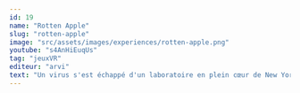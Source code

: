 ```yaml
---
id: 19
name: "Rotten Apple"
slug: "rotten-apple"
image: "src/assets/images/experiences/rotten-apple.png"
youtube: "s4AnHiEuqUs"
tag: "jeuxVR"
editeur: "arvi"
text: "Un virus s'est échappé d'un laboratoire en plein cœur de New York. Il a rapidement transformé toute la ville en une zone de quarantaine mortelle, entourée d'un grand mur pour protéger le reste du monde. New York est en ruines, envahie par ceux qui n'ont pas eu la chance de fuir à temps et ont été infectés. Après des années de tentatives pour contenir le virus, le président a ordonné de bombarder la ville - éliminant une fois pour toutes les infectés. Vous et votre équipe êtes en route vers la frontière de la quarantaine pour renforcer les gardes pendant leur dernier quart de travail. Puis, un appel d'urgence inattendu vous oblige à entrer..."
---
```


